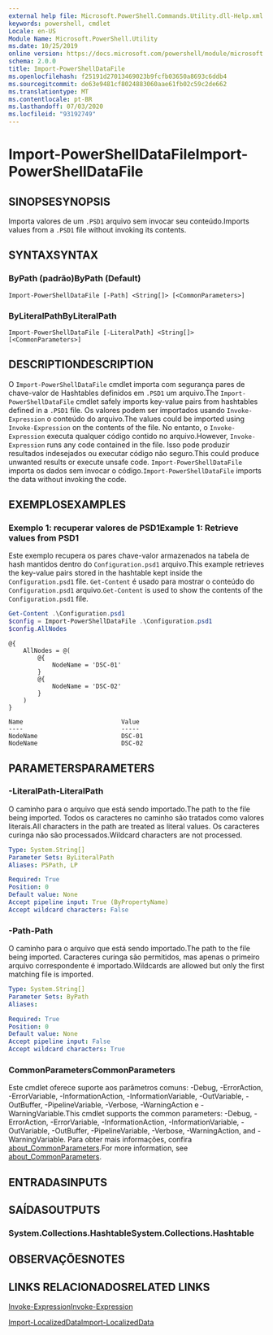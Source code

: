 ```yaml
---
external help file: Microsoft.PowerShell.Commands.Utility.dll-Help.xml
keywords: powershell, cmdlet
Locale: en-US
Module Name: Microsoft.PowerShell.Utility
ms.date: 10/25/2019
online version: https://docs.microsoft.com/powershell/module/microsoft.powershell.utility/import-powershelldatafile?view=powershell-7&WT.mc_id=ps-gethelp
schema: 2.0.0
title: Import-PowerShellDataFile
ms.openlocfilehash: f25191d27013469023b9fcfb03650a8693c6ddb4
ms.sourcegitcommit: de63e9481cf8024883060aae61fb02c59c2de662
ms.translationtype: MT
ms.contentlocale: pt-BR
ms.lasthandoff: 07/03/2020
ms.locfileid: "93192749"
---
```

# <span data-ttu-id="ffd38-103">Import-PowerShellDataFile</span><span class="sxs-lookup"><span data-stu-id="ffd38-103">Import-PowerShellDataFile</span></span>

## <span data-ttu-id="ffd38-104">SINOPSE</span><span class="sxs-lookup"><span data-stu-id="ffd38-104">SYNOPSIS</span></span>
<span data-ttu-id="ffd38-105">Importa valores de um `.PSD1` arquivo sem invocar seu conteúdo.</span><span class="sxs-lookup"><span data-stu-id="ffd38-105">Imports values from a `.PSD1` file without invoking its contents.</span></span>

## <span data-ttu-id="ffd38-106">SYNTAX</span><span class="sxs-lookup"><span data-stu-id="ffd38-106">SYNTAX</span></span>

### <span data-ttu-id="ffd38-107">ByPath (padrão)</span><span class="sxs-lookup"><span data-stu-id="ffd38-107">ByPath (Default)</span></span>

```
Import-PowerShellDataFile [-Path] <String[]> [<CommonParameters>]
```

### <span data-ttu-id="ffd38-108">ByLiteralPath</span><span class="sxs-lookup"><span data-stu-id="ffd38-108">ByLiteralPath</span></span>

```
Import-PowerShellDataFile [-LiteralPath] <String[]> [<CommonParameters>]
```

## <span data-ttu-id="ffd38-109">DESCRIPTION</span><span class="sxs-lookup"><span data-stu-id="ffd38-109">DESCRIPTION</span></span>

<span data-ttu-id="ffd38-110">O `Import-PowerShellDataFile` cmdlet importa com segurança pares de chave-valor de Hashtables definidos em `.PSD1` um arquivo.</span><span class="sxs-lookup"><span data-stu-id="ffd38-110">The `Import-PowerShellDataFile` cmdlet safely imports key-value pairs from hashtables defined in a `.PSD1` file.</span></span> <span data-ttu-id="ffd38-111">Os valores podem ser importados usando `Invoke-Expression` o conteúdo do arquivo.</span><span class="sxs-lookup"><span data-stu-id="ffd38-111">The values could be imported using `Invoke-Expression` on the contents of the file.</span></span>
<span data-ttu-id="ffd38-112">No entanto, o `Invoke-Expression` executa qualquer código contido no arquivo.</span><span class="sxs-lookup"><span data-stu-id="ffd38-112">However, `Invoke-Expression` runs any code contained in the file.</span></span> <span data-ttu-id="ffd38-113">Isso pode produzir resultados indesejados ou executar código não seguro.</span><span class="sxs-lookup"><span data-stu-id="ffd38-113">This could produce unwanted results or execute unsafe code.</span></span> <span data-ttu-id="ffd38-114">`Import-PowerShellDataFile` importa os dados sem invocar o código.</span><span class="sxs-lookup"><span data-stu-id="ffd38-114">`Import-PowerShellDataFile` imports the data without invoking the code.</span></span>

## <span data-ttu-id="ffd38-115">EXEMPLOS</span><span class="sxs-lookup"><span data-stu-id="ffd38-115">EXAMPLES</span></span>

### <span data-ttu-id="ffd38-116">Exemplo 1: recuperar valores de PSD1</span><span class="sxs-lookup"><span data-stu-id="ffd38-116">Example 1: Retrieve values from PSD1</span></span>

<span data-ttu-id="ffd38-117">Este exemplo recupera os pares chave-valor armazenados na tabela de hash mantidos dentro do `Configuration.psd1` arquivo.</span><span class="sxs-lookup"><span data-stu-id="ffd38-117">This example retrieves the key-value pairs stored in the hashtable kept inside the `Configuration.psd1` file.</span></span> <span data-ttu-id="ffd38-118">`Get-Content` é usado para mostrar o conteúdo do `Configuration.psd1` arquivo.</span><span class="sxs-lookup"><span data-stu-id="ffd38-118">`Get-Content` is used to show the contents of the `Configuration.psd1` file.</span></span>

```powershell
Get-Content .\Configuration.psd1
$config = Import-PowerShellDataFile .\Configuration.psd1
$config.AllNodes
```

```Output
@{
    AllNodes = @(
        @{
            NodeName = 'DSC-01'
        }
        @{
            NodeName = 'DSC-02'
        }
    )
}

Name                           Value
----                           -----
NodeName                       DSC-01
NodeName                       DSC-02
```

## <span data-ttu-id="ffd38-119">PARAMETERS</span><span class="sxs-lookup"><span data-stu-id="ffd38-119">PARAMETERS</span></span>

### <span data-ttu-id="ffd38-120">-LiteralPath</span><span class="sxs-lookup"><span data-stu-id="ffd38-120">-LiteralPath</span></span>

<span data-ttu-id="ffd38-121">O caminho para o arquivo que está sendo importado.</span><span class="sxs-lookup"><span data-stu-id="ffd38-121">The path to the file being imported.</span></span> <span data-ttu-id="ffd38-122">Todos os caracteres no caminho são tratados como valores literais.</span><span class="sxs-lookup"><span data-stu-id="ffd38-122">All characters in the path are treated as literal values.</span></span>
<span data-ttu-id="ffd38-123">Os caracteres curinga não são processados.</span><span class="sxs-lookup"><span data-stu-id="ffd38-123">Wildcard characters are not processed.</span></span>

```yaml
Type: System.String[]
Parameter Sets: ByLiteralPath
Aliases: PSPath, LP

Required: True
Position: 0
Default value: None
Accept pipeline input: True (ByPropertyName)
Accept wildcard characters: False
```

### <span data-ttu-id="ffd38-124">-Path</span><span class="sxs-lookup"><span data-stu-id="ffd38-124">-Path</span></span>

<span data-ttu-id="ffd38-125">O caminho para o arquivo que está sendo importado.</span><span class="sxs-lookup"><span data-stu-id="ffd38-125">The path to the file being imported.</span></span> <span data-ttu-id="ffd38-126">Caracteres curinga são permitidos, mas apenas o primeiro arquivo correspondente é importado.</span><span class="sxs-lookup"><span data-stu-id="ffd38-126">Wildcards are allowed but only the first matching file is imported.</span></span>

```yaml
Type: System.String[]
Parameter Sets: ByPath
Aliases:

Required: True
Position: 0
Default value: None
Accept pipeline input: False
Accept wildcard characters: True
```

### <span data-ttu-id="ffd38-127">CommonParameters</span><span class="sxs-lookup"><span data-stu-id="ffd38-127">CommonParameters</span></span>

<span data-ttu-id="ffd38-128">Este cmdlet oferece suporte aos parâmetros comuns: -Debug, -ErrorAction, -ErrorVariable, -InformationAction, -InformationVariable, -OutVariable, -OutBuffer, -PipelineVariable, -Verbose, -WarningAction e -WarningVariable.</span><span class="sxs-lookup"><span data-stu-id="ffd38-128">This cmdlet supports the common parameters: -Debug, -ErrorAction, -ErrorVariable, -InformationAction, -InformationVariable, -OutVariable, -OutBuffer, -PipelineVariable, -Verbose, -WarningAction, and -WarningVariable.</span></span> <span data-ttu-id="ffd38-129">Para obter mais informações, confira [about_CommonParameters](../Microsoft.PowerShell.Core/About/about_CommonParameters.md).</span><span class="sxs-lookup"><span data-stu-id="ffd38-129">For more information, see [about_CommonParameters](../Microsoft.PowerShell.Core/About/about_CommonParameters.md).</span></span>

## <span data-ttu-id="ffd38-130">ENTRADAS</span><span class="sxs-lookup"><span data-stu-id="ffd38-130">INPUTS</span></span>

## <span data-ttu-id="ffd38-131">SAÍDAS</span><span class="sxs-lookup"><span data-stu-id="ffd38-131">OUTPUTS</span></span>

### <span data-ttu-id="ffd38-132">System.Collections.Hashtable</span><span class="sxs-lookup"><span data-stu-id="ffd38-132">System.Collections.Hashtable</span></span>

## <span data-ttu-id="ffd38-133">OBSERVAÇÕES</span><span class="sxs-lookup"><span data-stu-id="ffd38-133">NOTES</span></span>

## <span data-ttu-id="ffd38-134">LINKS RELACIONADOS</span><span class="sxs-lookup"><span data-stu-id="ffd38-134">RELATED LINKS</span></span>

[<span data-ttu-id="ffd38-135">Invoke-Expression</span><span class="sxs-lookup"><span data-stu-id="ffd38-135">Invoke-Expression</span></span>](Invoke-Expression.md)

[<span data-ttu-id="ffd38-136">Import-LocalizedData</span><span class="sxs-lookup"><span data-stu-id="ffd38-136">Import-LocalizedData</span></span>](Import-LocalizedData.md)
